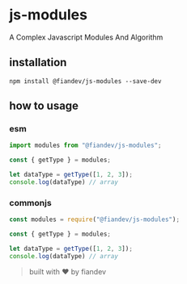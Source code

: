 # js-modules
A Complex Javascript Modules And Algorithm

## installation

```shell
npm install @fiandev/js-modules --save-dev
```

## how to usage

### esm
```javascript
import modules from "@fiandev/js-modules";

const { getType } = modules;

let dataType = getType([1, 2, 3]);
console.log(dataType) // array
```

### commonjs
```javascript
const modules = require("@fiandev/js-modules");

const { getType } = modules;

let dataType = getType([1, 2, 3]);
console.log(dataType) // array
```

> built with ❤️ by fiandev